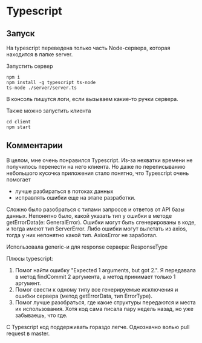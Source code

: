 # Typescript


## Запуск 

На typescript переведена только часть Node-сервера, которая находится в папке server.

Запустить сервер
```
npm i
npm install -g typescript ts-node
ts-node ./server/server.ts
```

В консоль пишутся логи, если вызываем какие-то ручки сервера.

Также можно запустить клиента
```
cd client
npm start
```

## Комментарии

В целом, мне очень понравился Typescript. Из-за нехватки времени не получилось перенести на него клиента. Но даже по переписыванию небольшого кусочка приложения стало понятно, что Typescript очень помогает 
- лучше разбираться в потоках данных
- исправлять ошибки еще на этапе разработки.

Сложно было разобраться с типами запросов и ответов от API базы данных. 
Непонятно было, какой указать тип у ошибки в методе getErrorData(e: GeneralError). Ошибки могут быть сгенерированы в коде, и тогда имеют тип ServerError. Либо ошибки могут вылетать из axios, тогда у них непонятно какой тип. AxiosError не заработал.

Использовала generic-и для response сервера: ResponseType<SettingsResponse>

Плюсы typescript:
1. Помог найти ошибку "Expected 1 arguments, but got 2.". Я передавала в метод findCommit 2 аргумента, а метод принимает только 1 аргумент.
2. Помог свести к одному типу все генерируемые исключения и ошибки сервера (метод getErrorData, тип ErrorType). 
3. Помог лучше разобраться, где какие структуры передаются и места их использования. Хотя код сама писала пару недель назад, но уже забываешь, что где. 

С Typescript код поддерживать гораздо легче. Однозначно волью pull request в master.